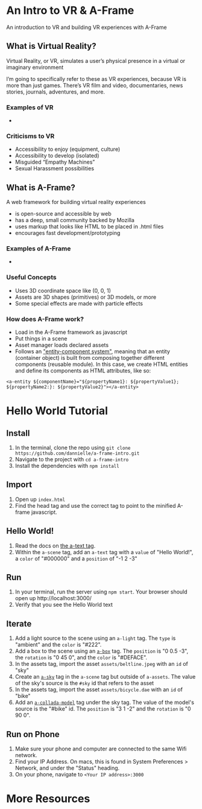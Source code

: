 # An Intro to VR & A-Frame
An introduction to VR and building VR experiences with A-Frame

## What is Virtual Reality?
Virtual Reality, or VR, simulates a user’s physical presence in a virtual or imaginary environment

I’m going to specifically refer to these as VR experiences, because VR is more than just games. There’s VR film and video, documentaries, news stories, journals, adventures, and more.

### Examples of VR
- 

### Criticisms to VR
- Accessibility to enjoy (equipment, culture)
- Accessibility to develop (isolated)
- Misguided “Empathy Machines”
- Sexual Harassment possibilities

## What is A-Frame?
A web framework for building virtual reality experiences
- is open-source and accessible by web
- has a deep, small community backed by Mozilla
- uses markup that looks like HTML to be placed in .html files
- encourages fast development/prototyping

### Examples of A-Frame
-

### Useful Concepts
- Uses 3D coordinate space like (0, 0, 1)
- Assets are 3D shapes (primitives) or 3D models, or more
- Some special effects are made with particle effects

### How does A-Frame work?
- Load in the A-Frame framework as javascript
- Put things in a scene
- Asset manager loads declared assets
- Follows an ["entity-component system"](https://aframe.io/docs/0.5.0/introduction/entity-component-system.html), meaning that an entity (container object) is built from composing together different components (reusable module). In this case, we create HTML entities and define its components as HTML attributes, like so:

```
<a-entity ${componentName}="${propertyName1}: ${propertyValue1}; ${propertyName2:}: ${propertyValue2}"></a-entity>
```

# Hello World Tutorial

## Install
1. In the terminal, clone the repo using `git clone https://github.com/dannielle/a-frame-intro.git`
2. Navigate to the project with `cd a-frame-intro`
3. Install the dependencies with `npm install`

## Import
1. Open up `index.html`
2. Find the head tag and use the correct tag to point to the minified A-frame javascript.

## Hello World!
1. Read the docs on [the a-text tag](https://aframe.io/docs/0.5.0/primitives/a-text.html).
2. Within the `a-scene` tag, add an `a-text` tag with a `value` of "Hello World!", a `color` of "#000000" and a `position` of "-1 2 -3"

## Run
1. In your terminal, run the server using `npm start`. Your browser should open up http://localhost:3000/
2. Verify that you see the Hello World text

## Iterate
1. Add a light source to the scene using an `a-light` tag. The `type` is "ambient" and the `color` is "#222".
1. Add a box to the scene using an [`a-box`](https://aframe.io/docs/0.5.0/primitives/a-box.html) tag. The `position` is "0 0.5 -3", the `rotation` is "0 45 0", and the `color` is "#DEFACE".
2. In the assets tag, import the asset `assets/beltline.jpeg` with an `id` of "sky"
3. Create an [`a-sky`](https://aframe.io/docs/0.5.0/primitives/a-sky.html) tag in the `a-scene` tag but outside of `a-assets`. The value of the sky's source is the `#sky` id that refers to the asset
4. In the assets tag, import the asset `assets/bicycle.dae` with an `id` of "bike"
5. Add an [`a-collada-model`](https://aframe.io/docs/0.5.0/primitives/a-collada-model.html) tag under the sky tag. The value of the model's source is the "#bike" id. The `position` is "3 1 -2" and the `rotation` is "0 90 0".

## Run on Phone
1. Make sure your phone and computer are connected to the same Wifi network.
2. Find your IP Address. On macs, this is found in System Preferences > Network, and under the "Status" heading.
3. On your phone, navigate to `<Your IP address>:3000`

# More Resources
